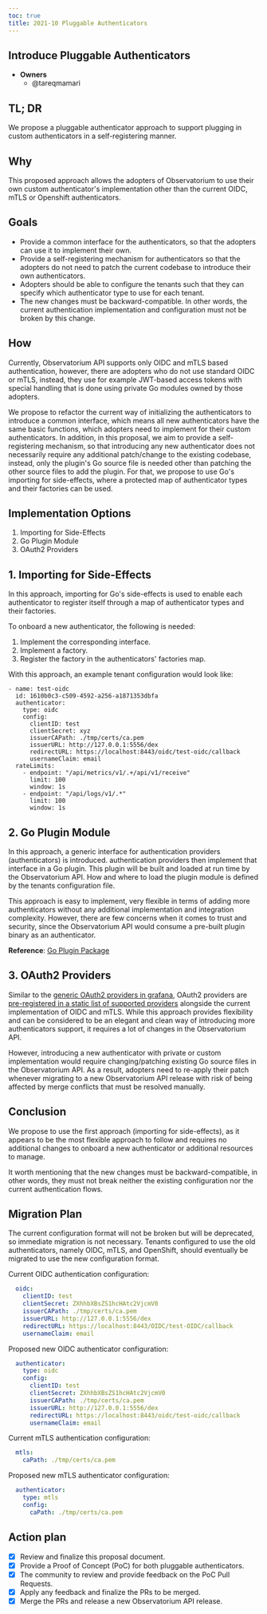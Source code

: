 ```yaml
---
toc: true
title: 2021-10 Pluggable Authenticators
---
```


## Introduce Pluggable Authenticators

* **Owners**
  * @tareqmamari

## TL; DR

We propose a pluggable authenticator approach to support plugging in custom authenticators in a self-registering manner.

## Why

This proposed approach allows the adopters of Observatorium to use their own custom authenticator's implementation other than the current OIDC, mTLS or Openshift authenticators.

## Goals

- Provide a common interface for the authenticators, so that the adopters can use it to implement their own.
- Provide a self-registering mechanism for authenticators so that the adopters do not need to patch the current codebase to introduce their own authenticators.
- Adopters should be able to configure the tenants such that they can specify which authenticator type to use for each tenant.
- The new changes must be backward-compatible. In other words, the current authentication implementation and configuration must not be broken by this change.

## How

Currently, Observatorium API supports only OIDC and mTLS based authentication, however, there are adopters who do not use standard OIDC or mTLS, instead, they use for example JWT-based access tokens with special handling that is done using private Go modules owned by those adopters.

We propose to refactor the current way of initializing the authenticators to introduce a common interface, which means all new authenticators have the same basic functions, which adopters need to implement for their custom authenticators. In addition, in this proposal, we aim to provide a self-registering mechanism, so that introducing any new authenticator does not necessarily require any additional patch/change to the existing codebase, instead, only the plugin's Go source file is needed other than patching the other source files to add the plugin. For that, we propose to use Go's importing for side-effects, where a protected map of authenticator types and their factories can be used.

## Implementation Options

1. Importing for Side-Effects
2. Go Plugin Module
3. OAuth2 Providers

## 1. Importing for Side-Effects

In this approach, importing for Go's side-effects is used to enable each authenticator to register itself through a map of authenticator types and their factories.

To onboard a new authenticator, the following is needed:

1. Implement the corresponding interface.
2. Implement a factory.
3. Register the factory in the authenticators' factories map.

With this approach, an example tenant configuration would look like:

```
- name: test-oidc
  id: 1610b0c3-c509-4592-a256-a1871353dbfa
  authenticator:
    type: oidc
    config:
      clientID: test
      clientSecret: xyz
      issuerCAPath: ./tmp/certs/ca.pem
      issuerURL: http://127.0.0.1:5556/dex
      redirectURL: https://localhost:8443/oidc/test-oidc/callback
      usernameClaim: email
  rateLimits:
    - endpoint: "/api/metrics/v1/.+/api/v1/receive"
      limit: 100
      window: 1s
    - endpoint: "/api/logs/v1/.*"
      limit: 100
      window: 1s
```

## 2. Go Plugin Module

In this approach, a generic interface for authentication providers (authenticators) is introduced. authentication providers then implement that interface in a Go plugin. This plugin will be built and loaded at run time by the Observatorium API. How and where to load the plugin module is defined by the tenants configuration file.

This approach is easy to implement, very flexible in terms of adding more authenticators without any additional implementation and integration complexity. However, there are few concerns when it comes to trust and security, since the Observatorium API would consume a pre-built plugin binary as an authenticator.

**Reference**: [Go Plugin Package](https://pkg.go.dev/plugin)

## 3. OAuth2 Providers

Similar to the [generic OAuth2 providers in grafana](https://github.com/grafana/grafana/blob/main/pkg/login/social/social.go), OAuth2 providers are [pre-registered in a static list of supported providers](https://github.com/grafana/grafana/blob/e73cd2fdeb3a08db32139f5ce4da4accf162737e/pkg/login/social/social.go#L254) alongside the current implementation of OIDC and mTLS. While this approach provides flexibility and can be considered to be an elegant and clean way of introducing more authenticators support, it requires a lot of changes in the Observatorium API.

However, introducing a new authenticator with private or custom implementation would require changing/patching existing Go source files in the Observatorium API. As a result, adopters need to re-apply their patch whenever migrating to a new Observatorium API release with risk of being affected by merge conflicts that must be resolved manually.

## Conclusion

We propose to use the first approach (importing for side-effects), as it appears to be the most flexible approach to follow and requires no additional changes to onboard a new authenticator or additional resources to manage.

It worth mentioning that the new changes must be backward-compatible, in other words, they must not break neither the existing configuration nor the current authentication flows.

## Migration Plan

The current configuration format will not be broken but will be deprecated, so immediate migration is not necessary. Tenants configured to use the old authenticators, namely OIDC, mTLS, and OpenShift, should eventually be migrated to use the new configuration format.

Current OIDC authentication configuration:

```yaml
  oidc:
    clientID: test
    clientSecret: ZXhhbXBsZS1hcHAtc2VjcmV0
    issuerCAPath: ./tmp/certs/ca.pem
    issuerURL: http://127.0.0.1:5556/dex
    redirectURL: https://localhost:8443/OIDC/test-OIDC/callback
    usernameClaim: email
```

Proposed new OIDC authenticator configuration:

```yaml
  authenticator:
    type: oidc
    config:
      clientID: test
      clientSecret: ZXhhbXBsZS1hcHAtc2VjcmV0
      issuerCAPath: ./tmp/certs/ca.pem
      issuerURL: http://127.0.0.1:5556/dex
      redirectURL: https://localhost:8443/oidc/test-oidc/callback
      usernameClaim: email
```

Current mTLS authentication configuration:

```yaml
  mtls:
    caPath: ./tmp/certs/ca.pem
```

Proposed new mTLS authenticator configuration:

```yaml
  authenticator:
    type: mtls
    config:
      caPath: ./tmp/certs/ca.pem
```

## Action plan
- [X] Review and finalize this proposal document.
- [X] Provide a Proof of Concept (PoC) for both pluggable authenticators.
- [X] The community to review and provide feedback on the PoC Pull Requests.
- [X] Apply any feedback and finalize the PRs to be merged.
- [X] Merge the PRs and release a new Observatorium API release.
